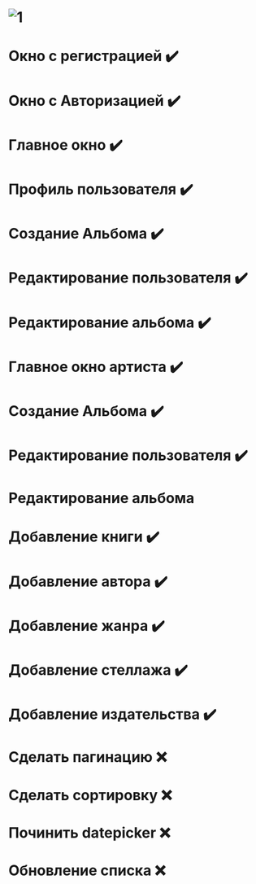# ![1](https://user-images.githubusercontent.com/73619063/225525894-8797bc8e-90b1-4b76-9ecf-1ca302472168.jpg)
# Окно с регистрацией :heavy_check_mark:
# Окно с Авторизацией :heavy_check_mark:
# Главное окно :heavy_check_mark:
# Профиль пользователя :heavy_check_mark:
# Создание Альбома :heavy_check_mark:
# Редактирование пользователя :heavy_check_mark:
# Редактирование альбома :heavy_check_mark:
# Главное окно артиста :heavy_check_mark:
# Создание Альбома :heavy_check_mark:
# Редактирование пользователя :heavy_check_mark:
# Редактирование альбома
# Добавление книги :heavy_check_mark:
# Добавление автора :heavy_check_mark:
# Добавление жанра :heavy_check_mark:
# Добавление стеллажа :heavy_check_mark:
# Добавление издательства :heavy_check_mark:
# Сделать пагинацию :x:
# Сделать сортировку :x:
# Починить datepicker :x:
# Обновление списка :x:
